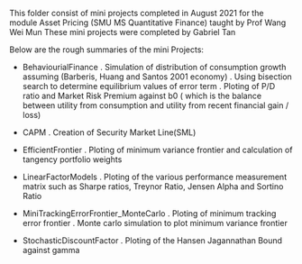 This folder consist of mini projects completed in August 2021 for the module Asset Pricing (SMU MS Quantitative Finance) taught by Prof Wang Wei Mun
These mini projects were completed by Gabriel Tan

Below are the rough summaries of the mini Projects:

- BehaviourialFinance
. Simulation of distribution of consumption growth assuming (Barberis, Huang and Santos 2001 economy)
. Using bisection search to determine equilibrium values of error term
. Ploting of P/D ratio and Market Risk Premium against b0 ( which is the balance between utility from consumption and utility from recent financial gain / loss)

- CAPM
. Creation of Security Market Line(SML)

- EfficientFrontier
. Ploting of minimum variance frontier and calculation of tangency portfolio weights

- LinearFactorModels
. Ploting of the various performance measurement matrix such as Sharpe ratios, Treynor Ratio, Jensen Alpha and Sortino Ratio

- MiniTrackingErrorFrontier_MonteCarlo
. Ploting of minimum tracking error frontier
. Monte carlo simulation to plot minimum variance frontier

- StochasticDiscountFactor
. Ploting of the Hansen Jagannathan Bound against gamma 
